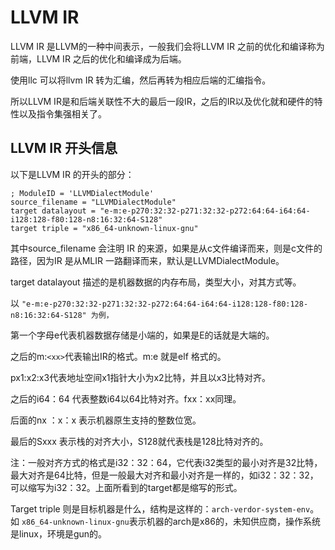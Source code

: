 # LLVM IR

LLVM IR 是LLVM的一种中间表示，一般我们会将LLVM IR 之前的优化和编译称为前端，LLVM IR 之后的优化和编译成为后端。

使用llc 可以将llvm IR 转为汇编，然后再转为相应后端的汇编指令。

所以LLVM IR是和后端关联性不大的最后一段IR，之后的IR以及优化就和硬件的特性以及指令集强相关了。

## LLVM IR 开头信息

以下是LLVM IR 的开头的部分：

```
; ModuleID = 'LLVMDialectModule'
source_filename = "LLVMDialectModule"
target datalayout = "e-m:e-p270:32:32-p271:32:32-p272:64:64-i64:64-i128:128-f80:128-n8:16:32:64-S128"
target triple = "x86_64-unknown-linux-gnu"
```

其中source_filename 会注明 IR 的来源，如果是从c文件编译而来，则是c文件的路径，因为IR 是从MLIR 一路翻译而来，默认是LLVMDialectModule。

target datalayout 描述的是机器数据的内存布局，类型大小，对其方式等。

以 `"e-m:e-p270:32:32-p271:32:32-p272:64:64-i64:64-i128:128-f80:128-n8:16:32:64-S128" 为例，`

第一个字母e代表机器数据存储是小端的，如果是E的话就是大端的。

之后的m:`<xx>`代表输出IR的格式。m:e 就是elf 格式的。

px1:x2:x3代表地址空间x1指针大小为x2比特，并且以x3比特对齐。

之后的i64：64 代表整数i64以64比特对齐。fxx：xx同理。

后面的nx ：x：x 表示机器原生支持的整数位宽。

最后的Sxxx  表示栈的对齐大小，S128就代表栈是128比特对齐的。

注：一般对齐方式的格式是i32：32：64，它代表i32类型的最小对齐是32比特，最大对齐是64比特，但是一般最大对齐和最小对齐是一样的，如i32：32：32，可以缩写为i32：32。上面所看到的target都是缩写的形式。

Target triple 则是目标机器是什么，结构是这样的：`arch-verdor-system-env`。如 `x86_64-unknown-linux-gnu`表示机器的arch是x86的，未知供应商，操作系统是linux，环境是gun的。
